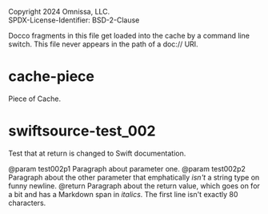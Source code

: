 Copyright 2024 Omnissa, LLC.  
SPDX-License-Identifier: BSD-2-Clause

Docco fragments in this file get loaded into the cache by a command line switch.
This file never appears in the path of a doc:// URI.

# cache-piece
Piece of Cache.
#

# swiftsource-test_002
Test that at return is changed to Swift documentation.

@param test002p1 Paragraph about parameter one.
@param test002p2 Paragraph about the other parameter that emphatically
*isn't* a string
type on funny newline.
@return Paragraph about the return value, which goes on for a bit and has a
Markdown span in *italics*. The first line isn't exactly 80 characters.
